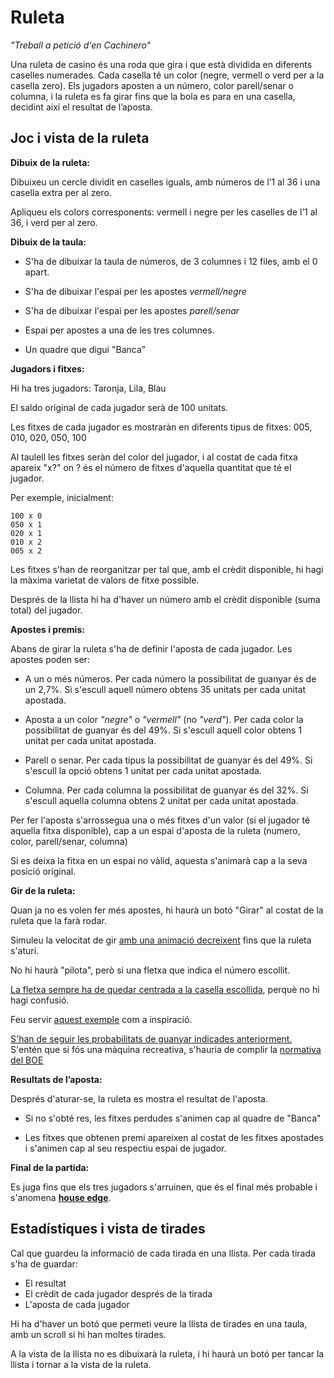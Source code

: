 # Ruleta

*"Treball a petició d'en Cachinero"*

Una ruleta de casino és una roda que gira i que està dividida en diferents caselles numerades. Cada casella té un color (negre, vermell o verd per a la casella zero). Els jugadors aposten a un número, color parell/senar o columna, i la ruleta es fa girar fins que la bola es para en una casella, decidint així el resultat de l’aposta.

## Joc i vista de la ruleta

**Dibuix de la ruleta:**

Dibuixeu un cercle dividit en caselles iguals, amb números de l’1 al 36 i una casella extra per al zero.

Apliqueu els colors corresponents: vermell i negre per les caselles de l’1 al 36, i verd per al zero.

**Dibuix de la taula:**

- S'ha de dibuixar la taula de números, de 3 columnes i 12 files, amb el 0 apart.

- S'ha de dibuixar l'espai per les apostes *vermell/negre*

- S'ha de dibuixar l'espai per les apostes *parell/senar*

- Espai per apostes a una de les tres columnes.

- Un quadre que digui "Banca"

**Jugadors i fitxes:**

Hi ha tres jugadors: Taronja, Lila, Blau

El saldo original de cada jugador serà de 100 unitats.

Les fitxes de cada jugador es mostraràn en diferents tipus de fitxes: 005, 010, 020, 050, 100

Al taulell les fitxes seràn del color del jugador, i al costat de cada fitxa apareix "x?" on ? és el número de fitxes d'aquella quantitat que té el jugador.

Per exemple, inicialment:
```text
100 x 0
050 x 1
020 x 1
010 x 2
005 x 2
```

Les fitxes s'han de reorganitzar per tal que, amb el crèdit disponible, hi hagi la màxima varietat de valors de fitxe possible.

Després de la llista hi ha d'haver un número amb el crèdit disponible (suma total) del jugador.

**Apostes i premis:**

Abans de girar la ruleta s'ha de definir l'aposta de cada jugador. Les apostes poden ser:

- A un o més números. Per cada número la possibilitat de guanyar és de un 2,7%. Si s'escull aquell número obtens 35 unitats per cada unitat apostada.

- Aposta a un color *"negre"* o *"vermell"* (no *"verd"*). Per cada color la possibilitat de guanyar és del 49%. Si s'escull aquell color obtens 1 unitat per cada unitat apostada.

- Parell o senar. Per cada tipus la possibilitat de guanyar és del 49%. Si s'escull la opció obtens 1 unitat per cada unitat apostada.

- Columna. Per cada columna la possibilitat de guanyar és del 32%. Si s'escull aquella columna obtens 2 unitat per cada unitat apostada.

Per fer l'aposta s'arrossegua una o més fitxes d'un valor (si el jugador té aquella fitxa disponible), cap a un espai d'aposta de la ruleta (numero, color, parell/senar, columna)

Si es deixa la fitxa en un espai no vàlid, aquesta s'animarà cap a la seva posició original.

**Gir de la ruleta:**

Quan ja no es volen fer més apostes, hi haurà un botó "Girar" al costat de la ruleta que la farà rodar.

Simuleu la velocitat de gir <span style="text-decoration:underline">amb una animació decreixent</span> fins que la ruleta s'aturi.

No hi haurà "pilota", però si una fletxa que indica el número escollit.

<span style="text-decoration:underline">La fletxa sempre ha de quedar centrada a la casella escollida</span>, perquè no hi hagi confusió. 

Feu servir [aquest exemple](https://optimisme.github.io/roulette/) com a inspiració.

<span style="text-decoration:underline">S'han de seguir les probabilitats de guanyar indicades anteriorment.</span> S'entén que si fós una màquina recreativa, s'hauria de complir la [normativa del BOE](https://www.boe.es/buscar/pdf/1998/BOE-A-1998-23945-consolidado.pdf)

**Resultats de l’aposta:**

Després d'aturar-se, la ruleta es mostra el resultat de l'aposta.

- Si no s'obté res, les fitxes perdudes s'animen cap al quadre de "Banca"

- Les fitxes que obtenen premi apareixen al costat de les fitxes apostades i s'animen cap al seu respectiu espai de jugador.

**Final de la partida:**

Es juga fins que els tres jugadors s'arruinen, que és el final més probable i s'anomena **[house edge](https://en.wikipedia.org/wiki/Casino_game)**.

## Estadístiques i vista de tirades

Cal que guardeu la informació de cada tirada en una llista. Per cada tirada s'ha de guardar:

- El resultat
- El crèdit de cada jugador després de la tirada
- L'aposta de cada jugador

Hi ha d'haver un botó que permeti veure la llista de tirades en una taula, amb un scroll si hi han moltes tirades.

A la vista de la llista no es dibuixarà la ruleta, i hi haurà un botó per tancar la llista i tornar a la vista de la ruleta.
